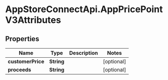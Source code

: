 # AppStoreConnectApi.AppPricePointV3Attributes

## Properties

Name | Type | Description | Notes
------------ | ------------- | ------------- | -------------
**customerPrice** | **String** |  | [optional] 
**proceeds** | **String** |  | [optional] 


